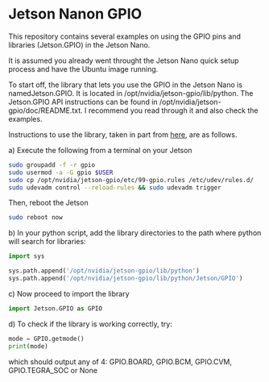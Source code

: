 # Jetson Nanon GPIO

This repository contains several examples on using the GPIO pins and libraries (Jetson.GPIO) in the Jetson Nano.

It is assumed you already went throught the Jetson Nano quick setup process and have the Ubuntu image running.

To start off, the library that lets you use the GPIO in the Jetson Nano is namedJetson.GPIO. It is located in /opt/nvidia/jetson-gpio/lib/python. The Jetson.GPIO API instructions can be found in /opt/nvidia/jetson-gpio/doc/README.txt. I recommend you read through it and also check the examples.

Instructions to use the library, taken in part from [here](https://github.com/NVIDIA-AI-IOT/jetbot/issues/18), are as follows.

a) Execute the following from a terminal on your Jetson

```bash
sudo groupadd -f -r gpio
sudo usermod -a -G gpio $USER
sudo cp /opt/nvidia/jetson-gpio/etc/99-gpio.rules /etc/udev/rules.d/
sudo udevadm control --reload-rules && sudo udevadm trigger
```
Then, reboot the Jetson

```bash
sudo reboot now
```

b) In your python script, add the library directories to the path where python will search for libraries:

```python
import sys

sys.path.append('/opt/nvidia/jetson-gpio/lib/python')
sys.path.append('/opt/nvidia/jetson-gpio/lib/python/Jetson/GPIO')
```

c) Now proceed to import the library

```python
import Jetson.GPIO as GPIO
```

d) To check if the library is working correctly, try:

```python
mode = GPIO.getmode()
print(mode) 
```

which should output any of 4: GPIO.BOARD, GPIO.BCM, GPIO.CVM, GPIO.TEGRA_SOC or
None




